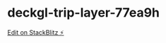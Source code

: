 # deckgl-trip-layer-77ea9h

[Edit on StackBlitz ⚡️](https://stackblitz.com/edit/deckgl-trip-layer-77ea9h)